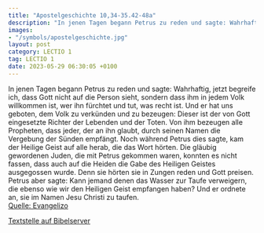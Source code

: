 ```yaml
---
title: "Apostelgeschichte 10,34-35.42-48a"
description: "In jenen Tagen begann Petrus zu reden und sagte: Wahrhaftig, jetzt begreife ich, dass Gott nicht auf die Person sieht, sondern dass ihm in jedem Volk willkommen ist, wer ihn fürchtet und tut, was recht ist. Und er hat uns geboten, dem Volk zu verkünden und zu bezeugen: Dieser ist...."
images:
- "/symbols/apostelgeschichte.jpg"
layout: post
category: LECTIO 1
tag: LECTIO 1
date: 2023-05-29 06:30:05 +0100
---
```

In jenen Tagen begann Petrus zu reden und sagte: Wahrhaftig, jetzt begreife ich, dass Gott nicht auf die Person sieht,
sondern dass ihm in jedem Volk willkommen ist, wer ihn fürchtet und tut, was recht ist.
Und er hat uns geboten, dem Volk zu verkünden und zu bezeugen: Dieser ist der von Gott eingesetzte Richter der Lebenden und der Toten.<!--more-->
Von ihm bezeugen alle Propheten, dass jeder, der an ihn glaubt, durch seinen Namen die Vergebung der Sünden empfängt.
Noch während Petrus dies sagte, kam der Heilige Geist auf alle herab, die das Wort hörten.
Die gläubig gewordenen Juden, die mit Petrus gekommen waren, konnten es nicht fassen, dass auch auf die Heiden die Gabe des Heiligen Geistes ausgegossen wurde.
Denn sie hörten sie in Zungen reden und Gott preisen. Petrus aber sagte:
Kann jemand denen das Wasser zur Taufe verweigern, die ebenso wie wir den Heiligen Geist empfangen haben?
Und er ordnete an, sie im Namen Jesu Christi zu taufen.<br>
[Quelle: Evangelizo](https://evangeliumtagfuertag.org/DE/gospel)

[Textstelle auf Bibelserver](https://www.bibleserver.com/EU/Apostelgeschichte10,34-35.42-48a)

